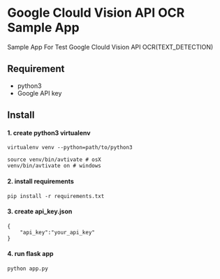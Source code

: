 # Google Clould Vision API OCR Sample App

Sample App For Test Google Clould Vision API OCR(TEXT_DETECTION)

## Requirement

 - python3
 - Google API key

## Install

#### 1. create python3 virtualenv

```
virtualenv venv --python=path/to/python3

source venv/bin/avtivate # osX
venv/bin/avtivate on # windows
```

#### 2. install requirements

```
pip install -r requirements.txt
```


#### 3. create api_key.json


```
{
	"api_key":"your_api_key"
}
```

#### 4. run flask app


```
python app.py

```